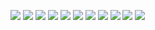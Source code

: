 ![](media/SolutionA_1.PNG)
![](media/SolutionA_2.PNG)
![](media/SolutionA_3.PNG)
![](media/SolutionB_1.PNG)
![](media/SolutionB_2.PNG)
![](media/SolutionC_1.PNG)
![](media/SolutionC_2.PNG)
![](media/SolutionD_1.PNG)
![](media/SolutionD_2.PNG)
![](media/SolutionE_1.PNG)
![](media/SolutionE_2.PNG)
